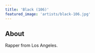 ```yaml
---
title: 'Black (106)'
featured_image: 'artists/black-106.jpg'
---
```


## About

Rapper from Los Angeles.
